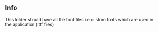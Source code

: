## Info
This folder should have all the font files i.e custom fonts which are used in the application (.ttf files)
